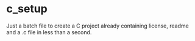 # c_setup
Just a batch file to create a C project already containing license, readme and a .c file in less than a second.
